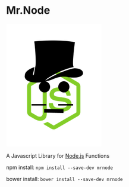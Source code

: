 # Mr.Node

<img src="tophatlogo (1).png">

A Javascript Library for [Node.js](https://nodejs.org) Functions

npm install: `npm install --save-dev mrnode`

bower install: `bower install --save-dev mrnode`
